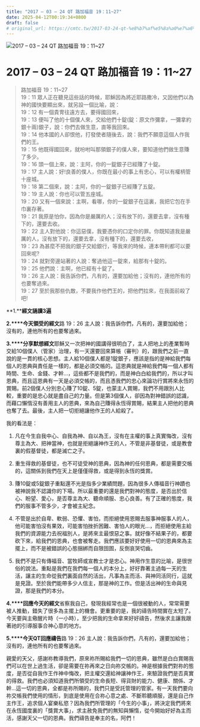 ```yaml
---
title: "2017 – 03 – 24 QT 路加福音 19：11~27"
date: 2025-04-12T00:19:34+0800
draft: false
# original_url: https://cmtc.tw/2017-03-24-qt-%e8%b7%af%e5%8a%a0%e7%a6%8f%e9%9f%b3-19%ef%bc%9a1127
---
```


![2017 – 03 – 24 QT 路加福音 19：11~27](/images/qt.jpg   "2017 – 03 – 24 QT 路加福音 19：11~27")

# 2017 – 03 – 24 QT 路加福音 19：11~27

> 路加福音 19：11~27  
> 19：11 眾人正在聽見這些話的時候，耶穌因為將近耶路撒冷，又因他們以為神的國快要顯出來，就另設一個比喻，說：  
> 19：12 有一個貴冑往遠方去，要得國回來，  
> 19：13 便叫了他的十個僕人來，交給他們十錠(錠：原文作彌拿，一彌拿約銀十兩)銀子，說：你們去做生意，直等我回來。  
> 19：14 他本國的人卻恨他，打發使者隨後去，說：我們不願意這個人作我們的王。  
> 19：15 他既得國回來，就吩咐叫那領銀子的僕人來，要知道他們做生意賺了多少。  
> 19：16 頭一個上來，說：主阿，你的一錠銀子已經賺了十錠。  
> 19：17 主人說：好!良善的僕人，你既在最小的事上有忠心，可以有權柄管十座城。  
> 19：18 第二個來，說：主阿，你的一錠銀子已經賺了五錠。  
> 19：19 主人說：你也可以管五座城。  
> 19：20 又有一個來說：主啊，看哪，你的一錠銀子在這裏，我把它包在手巾裏存著。  
> 19：21 我原是怕你，因為你是嚴厲的人；沒有放下的，還要去拿，沒有種下的，還要去收。  
> 19：22 主人對他說：你這惡僕，我要憑你的口定你的罪。你既知道我是嚴厲的人，沒有放下的，還要去拿，沒有種下的，還要去收，  
> 19：23 為甚麼不把我的銀子交給銀行，等我來的時候，連本帶利都可以要回來呢?  
> 19：24 就對旁邊站著的人說：奪過他這一錠來，給那有十錠的。  
> 19：25 他們說：主啊，他已經有十錠了。  
> 19：26 主人說：我告訴你們，凡有的，還要加給他；沒有的，連他所有的也要奪過來。  
> 19：27 至於我那些仇敵，不要我作他們王的，把他們拉來，在我面前殺了吧!

**1.****經文誦讀3遍**

**2.****今天領受的經文**路 19：26 主人說：我告訴你們，凡有的，還要加給他；沒有的，連他所有的也要奪過來。

**3.****分享默想經文**耶穌又一次把神的國講得很明白了，主人把地上的產業暫時交給10個僕人（管家）治理，有一天還要回來算帳（審判）的，跟我們之前一直說的是一貫的核心思想。主人給10個僕人都是1錠銀子，應該是指的是神給我們每個人的恩典與責任是一樣的，都是必須交帳的。這恩典就是神給我們每一個人都有時間、生命、金錢、才幹…，這些都不是我們的，而是神白白給我們的，所以才叫恩典，而且這恩典有一天是必須交帳的，而且憑我們的忠心來論功行賞將來永恆的賞賜。前2個僕人分別忠心賺了10錠、5錠，也蒙主人賞賜，我們不用跟別人比較，重要的是忠心就是盡自己的力量。但是第3個僕人，卻因為對神錯誤的認識，而藉口懶惰沒有善用主人的恩典，來為自己賺得永恆得賞賜，結果主人把他的恩典也奪了去。最後，主人把一切拒絕讓他作王的人給殺了。

我的看法是：  
1. 凡在今生自我中心、自我為神、自以為王，沒有在主權的事上真實悔改，沒有尊主為大、把神當神，也就是拒絕讓神作王的人，不管是非基督徒，或是教會裏的假基督徒，都是滅亡之子。

2. 重生得救的基督徒，也不可徒受神的恩典，因為神的任何恩典，都是需要交帳的，這關係到我們在天上是僅僅得救，或是得到永恆的獎賞。

3. 賺10錠或5錠銀子重點還不光是指多少業績問題，因為很多人傳福音行神蹟也被神說我不認識你的下場。所以最重要的還是我們對神的態度，是否出於信心、盼望、愛心，是否尊主為大、聽命順服、忠心良善。有了正確的態度，我們的服事不管多少，才會被主紀念。

4. 不管是出於自卑、軟弱、恐懼、害怕，而拒絕使用恩賜去服事神服事人的人，他可能害怕沒有果效，可能害怕挫折困難、害怕人的眼光…，而拒絕使用主給我們的資源能力去祝福別人，是將來主最恨惡之事。就好像不結果子的，都要砍下來，給我們的恩典，也會被奪走。我們應該要好好使用一切的恩典來為主擺上，而不是被錯誤的心態捆綁而自限囹圄，反倒哀哭切齒。

5. 我們不是只有傳福音、當牧師或宣教士才是忠心。神用作生意的比喻，是很世俗的說法。重點是我們在我們每一個人的本分上，好好靠著主過每一天的生活，讓主的生命從我們裏面自然的活出，凡事為主而活、與神同活同行，這就是見證。至於我們能帶多少人信主，那是神的工作。但是活出神的生命與見證，那是我們的本分。

**4.****回應今天的經文**省察我自己，發現我經常也是一個很被動的人，常常需要被人推動，錯失了很多為主擺上的機會。更重要的是，我的禱告時間實在太短了。今天要與主儆醒片時（一小時），至少把我的生命拿來好好禱告，然後求主讓我跟著祂的引導服事合神心意的地方。

**5.****今天QT回應禱告**路 19：26 主人說：我告訴你們，凡有的，還要加給他；沒有的，連他所有的也要奪過來。

親愛的天父，感謝祢教導我們，原來祢所賜給我們一切的恩典，雖然是白白賞賜我們可以在世上過生活，卻是需要在祢再來之日向祢交帳的。神是根據我們對祢的態度，是否從自我作王作神中悔改，把主權交還給神讓神作王，來驗證我們是否真實的得救。我們也必須知道我們所領受的生命長短、得貨財的能力、健康、關係、才幹…這一切的恩典，全都是祢所賜的，我們只是受託管理的管家。有一天我們要向祢交帳我們使用的情形，到底是使用在合祢心意之處、不斷聆聽順服，還是自己作主作王，追求個人宴樂私慾？因為我們所管理的「今生的小事」，將決定我們將來在永恆國度裏的「獎賞大事」，求主赦免我們的無知與懶惰，從今開始好好為主而活，感謝天父一切的恩典。我們禱告是奉主的名，阿們！